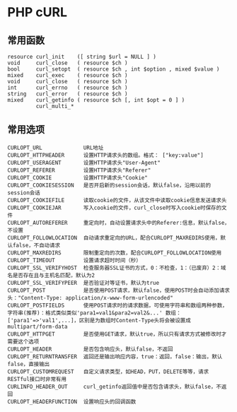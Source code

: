 PHP cURL
=============

常用函数
----------

    resource curl_init    ([ string $url = NULL ] )
    void     curl_close   ( resource $ch )
    bool     curl_setopt  ( resource $ch , int $option , mixed $value )
    mixed    curl_exec    ( resource $ch )
    void     curl_close   ( resource $ch )
    int      curl_errno   ( resource $ch )
    string   curl_error   ( resource $ch )
    mixed    curl_getinfo ( resource $ch [, int $opt = 0 ] )
             curl_multi_*

常用选项
----------

    CURLOPT_URL             URL地址
    CURLOPT_HTTPHEADER      设置HTTP请求头的数组。格式： ["key:value"]
    CURLOPT_USERAGENT       设置HTTP请求头"User-Agent"
    CURLOPT_REFERER         设置HTTP请求头"Referer"
    CURLOPT_COOKIE          设置HTTP请求头"Cookie"
    CURLOPT_COOKIESESSION   是否开启新的session会话，默认false，沿用以前的session会话
    CURLOPT_COOKIEFILE      读取cookie的文件，从该文件中读取cookie信息发送请求头
    CURLOPT_COOKIEJAR       写入cookie的文件，curl_close时写入cookie时保存的文件
    CURLOPT_AUTOREFERER     重定向时，自动设置请求头中的Referer:信息，默认false，不设置
    CURLOPT_FOLLOWLOCATION  自动请求重定向的URL，配合CURLOPT_MAXREDIRS使用，默认false，不自动请求
    CURLOPT_MAXREDIRS       限制重定向的次数，配合CURLOPT_FOLLOWLOCATION使用
    CURLOPT_TIMEOUT         设置请求超时时间（秒）
    CURLOPT_SSL_VERIFYHOST  检查服务器SSL证书的方式，0：不检查，1：（已废弃）2：域名是否存在且与主机名匹配，默认为2
    CURLOPT_SSL_VERIFYPEER  是否验证对等证书，默认为true
    CURLOPT_POST            是否使用POST请求，默认false，使用POST时会自动添加请求头："Content-Type: application/x-www-form-urlencoded"
    CURLOPT_POSTFIELDS      使用POST请求时的请求数据，可使用字符串和数组两种参数，字符串(推荐)：格式类似类似'para1=val1&para2=val2&...' 数组：['para1'=>'val1',...]，区别是为数组时Content-Type头将会被设置成multipart/form-data
    CURLOPT_HTTPGET         是否使用GET请求，默认true，所以只有请求方式被修改时才需要这个选项
    CURLOPT_HEADER          是否包含响应头，默认false，不返回
    CURLOPT_RETURNTRANSFER  返回还是输出响应内容，true：返回，false：输出，默认false，直接输出
    CURLOPT_CUSTOMREQUEST   自定义请求类型，如HEAD，PUT，DELETE等等，请求RESTful接口时非常有用
    CURLINFO_HEADER_OUT     curl_getinfo返回值中是否包含请求头，默认false，不返回
    CURLOPT_HEADERFUNCTION  设置响应头的回调函数
